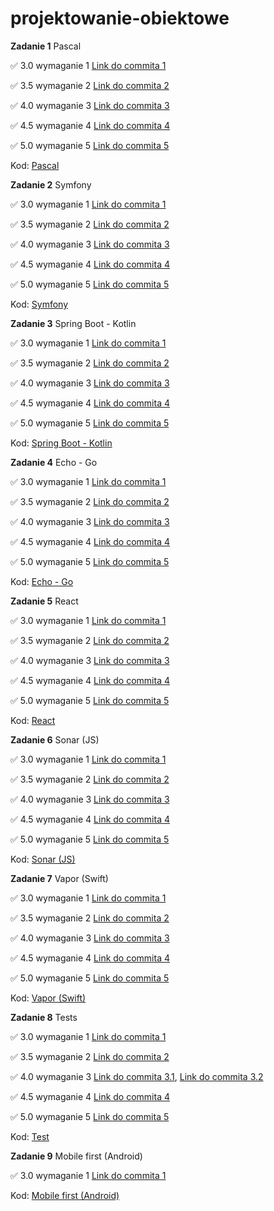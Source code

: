 # projektowanie-obiektowe

**Zadanie 1** Pascal

:white_check_mark: 3.0 wymaganie 1 [Link do commita 1](https://github.com/viashchuk/projektowanie-obiektowe/commit/792401c835bc674bc7cea21a0d3c29876949b5fc)

:white_check_mark: 3.5 wymaganie 2 [Link do commita 2](https://github.com/viashchuk/projektowanie-obiektowe/commit/20052d7d5e7a6f01d1051f0f7cd00026d8545121)

:white_check_mark: 4.0 wymaganie 3 [Link do commita 3](https://github.com/viashchuk/projektowanie-obiektowe/commit/032264f538d75a9c131166d9418f4c001d39a1f1)

:white_check_mark: 4.5 wymaganie 4 [Link do commita 4](https://github.com/viashchuk/projektowanie-obiektowe/commit/3f76ed75be7b1542c29550c7c0f7aab10a7ab2a2)

:white_check_mark: 5.0 wymaganie 5 [Link do commita 5](https://github.com/viashchuk/projektowanie-obiektowe/commit/c498a267fad38d2a66810f3c8ecd23e2d08d4298)


Kod: [Pascal](./task-1)



**Zadanie 2** Symfony

:white_check_mark: 3.0 wymaganie 1 [Link do commita 1](https://github.com/viashchuk/projektowanie-obiektowe/commit/93d911f54f6687bcd4e615de7278eda10e64715f)

:white_check_mark: 3.5 wymaganie 2 [Link do commita 2](https://github.com/viashchuk/projektowanie-obiektowe/commit/0f290b3a50042f9c0b21b133f451bcc8dce619b2)

:white_check_mark: 4.0 wymaganie 3 [Link do commita 3](https://github.com/viashchuk/projektowanie-obiektowe/commit/f2dfde7badb84b676813ff215af699566a1b6495)

:white_check_mark: 4.5 wymaganie 4 [Link do commita 4](https://github.com/viashchuk/projektowanie-obiektowe/commit/729508124ee526dc4e63e4248f0417922baef6f3)

:white_check_mark: 5.0 wymaganie 5 [Link do commita 5](https://github.com/viashchuk/projektowanie-obiektowe/commit/b76ef5b6b4cf6a897884bf42494dc31e4c70d5fc)


Kod: [Symfony](./task-2)



**Zadanie 3** Spring Boot - Kotlin

:white_check_mark: 3.0 wymaganie 1 [Link do commita 1](https://github.com/viashchuk/projektowanie-obiektowe/commit/273b018dfdb3a0023bd758cea7f27bdbb1c1619a)

:white_check_mark: 3.5 wymaganie 2 [Link do commita 2](https://github.com/viashchuk/projektowanie-obiektowe/commit/9e3962e724c2d90b787300cb5681dbd8c1635a2d)

:white_check_mark: 4.0 wymaganie 3 [Link do commita 3](https://github.com/viashchuk/projektowanie-obiektowe/commit/7a68f47fc651ce1eef724c33081a472bb82ac724)

:white_check_mark: 4.5 wymaganie 4 [Link do commita 4](https://github.com/viashchuk/projektowanie-obiektowe/commit/bce40a2b39ebe0ea95cea8cbe5ee94a390b0fc1b)

:white_check_mark: 5.0 wymaganie 5 [Link do commita 5](https://github.com/viashchuk/projektowanie-obiektowe/commit/7ed6715fde72c4e018f4b234ca1b50fcec0b2542)


Kod: [Spring Boot - Kotlin](./task-3)



**Zadanie 4** Echo - Go

:white_check_mark: 3.0 wymaganie 1 [Link do commita 1](https://github.com/viashchuk/projektowanie-obiektowe/commit/3c6077adabbc88b2d06a370e9e147d14617707fa)

:white_check_mark: 3.5 wymaganie 2 [Link do commita 2](https://github.com/viashchuk/projektowanie-obiektowe/commit/67ac378c5a928c07c1d91f4d3ce42abb512f5fe1)

:white_check_mark: 4.0 wymaganie 3 [Link do commita 3](https://github.com/viashchuk/projektowanie-obiektowe/commit/29c2d8ae0556b89764ed8720e5cf1b08a7f89476)

:white_check_mark: 4.5 wymaganie 4 [Link do commita 4](https://github.com/viashchuk/projektowanie-obiektowe/commit/e1962773feae5f591ff70d327f566d54a5141faf)

:white_check_mark: 5.0 wymaganie 5 [Link do commita 5](https://github.com/viashchuk/projektowanie-obiektowe/commit/525f6a85360ef447bab88d1c5f6a9b32a77db606)


Kod: [Echo - Go](./task-4)


**Zadanie 5** React

:white_check_mark: 3.0 wymaganie 1 [Link do commita 1](https://github.com/viashchuk/projektowanie-obiektowe/commit/9fae0d7b44e2ab9af8837fe05754d1d1a9c2dffd)

:white_check_mark: 3.5 wymaganie 2 [Link do commita 2](https://github.com/viashchuk/projektowanie-obiektowe/commit/dd246f1b5d5dcfc68d9b3090587e94eaf7b15215)

:white_check_mark: 4.0 wymaganie 3 [Link do commita 3](https://github.com/viashchuk/projektowanie-obiektowe/commit/eb8f522566117d86956259b77dc657e2c9fde651)

:white_check_mark: 4.5 wymaganie 4 [Link do commita 4](https://github.com/viashchuk/projektowanie-obiektowe/commit/cad0a6bee45eba0cd6db2a75e47a62ae338cca92)

:white_check_mark: 5.0 wymaganie 5 [Link do commita 5](https://github.com/viashchuk/projektowanie-obiektowe/commit/d1fa4b00ed1d8f38c802b1b5ccbc9fa2a4444a62)


Kod: [React](./task-5)



**Zadanie 6** Sonar (JS)

:white_check_mark: 3.0 wymaganie 1 [Link do commita 1](https://github.com/viashchuk/projektowanie-obiektowe/commit/06bac5d705b7f9b8efe8da943fe73018d0636cad)

:white_check_mark: 3.5 wymaganie 2 [Link do commita 2](https://github.com/viashchuk/projektowanie-obiektowe/commit/2ad50a92f0f25fe1e4b54fae95dbc24c65834a59)

:white_check_mark: 4.0 wymaganie 3 [Link do commita 3](https://github.com/viashchuk/projektowanie-obiektowe/commit/2ad50a92f0f25fe1e4b54fae95dbc24c65834a59)

:white_check_mark: 4.5 wymaganie 4 [Link do commita 4](https://github.com/viashchuk/projektowanie-obiektowe/commit/2ad50a92f0f25fe1e4b54fae95dbc24c65834a59)

:white_check_mark: 5.0 wymaganie 5 [Link do commita 5](https://github.com/viashchuk/projektowanie-obiektowe/commit/2ad50a92f0f25fe1e4b54fae95dbc24c65834a59)


Kod: [Sonar (JS)](./task-6)



**Zadanie 7** Vapor (Swift)

:white_check_mark: 3.0 wymaganie 1 [Link do commita 1](https://github.com/viashchuk/projektowanie-obiektowe/commit/4b37ac39c44ecae1c79784d25f22fa5ae7829136)

:white_check_mark: 3.5 wymaganie 2 [Link do commita 2](https://github.com/viashchuk/projektowanie-obiektowe/commit/8eedb3066083013c6cad76329045d89fa30f486f)

:white_check_mark: 4.0 wymaganie 3 [Link do commita 3](https://github.com/viashchuk/projektowanie-obiektowe/commit/f4afdf788677d8d8bc1761858c94de09a9d4cc4d)

:white_check_mark: 4.5 wymaganie 4 [Link do commita 4](https://github.com/viashchuk/projektowanie-obiektowe/commit/b5d30f9fbc09ff9d3de18741c74fce479a7d34b6)

:white_check_mark: 5.0 wymaganie 5 [Link do commita 5](https://github.com/viashchuk/projektowanie-obiektowe/commit/d9593017c2603bffcabac1dd9e380dbf004c6e27)


Kod: [Vapor (Swift)](./task-7)



**Zadanie 8** Tests

:white_check_mark: 3.0 wymaganie 1 [Link do commita 1](https://github.com/viashchuk/projektowanie-obiektowe/commit/532fd87b061075ffda4f05a77a201769b25f942a)

:white_check_mark: 3.5 wymaganie 2 [Link do commita 2](https://github.com/viashchuk/projektowanie-obiektowe/commit/532fd87b061075ffda4f05a77a201769b25f942a)

:white_check_mark: 4.0 wymaganie 3 [Link do commita 3.1](https://github.com/viashchuk/projektowanie-obiektowe/commit/98bd7116d101222a7085b83cc8ff4732d1fe8f0b), [Link do commita 3.2](https://github.com/viashchuk/projektowanie-obiektowe/commit/0fe7d0b018e9f829dc732d91f0e831df093147ed)

:white_check_mark: 4.5 wymaganie 4 [Link do commita 4](https://github.com/viashchuk/projektowanie-obiektowe/commit/65653db982fd0b2705c1a44e9d75ebd37a915354)

:white_check_mark: 5.0 wymaganie 5 [Link do commita 5](https://github.com/viashchuk/projektowanie-obiektowe/commit/cf2cb4b32d4d8dff230aa4a7a32504ecee823952)


Kod: [Test](./task-8)


**Zadanie 9** Mobile first (Android)

:white_check_mark: 3.0 wymaganie 1 [Link do commita 1](https://github.com/viashchuk/projektowanie-obiektowe/commit/c66e17bf285392281a130b68919aeb1faf02897e)

<!-- :white_check_mark: 3.5 wymaganie 2 [Link do commita 2]() -->

<!-- :white_check_mark: 4.0 wymaganie 3 [Link do commita 3]() -->

<!-- :white_check_mark: 4.5 wymaganie 4 [Link do commita 4]() -->

<!-- :white_check_mark: 5.0 wymaganie 5 [Link do commita 5]() -->


Kod: [Mobile first (Android)](./task-9)